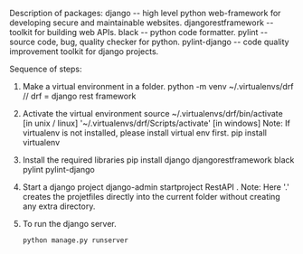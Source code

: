 Description of packages:
    django -- high level python web-framework for developing secure and maintainable websites.
    djangorestframework -- toolkit for building web APIs.
    black -- python code formatter.
    pylint -- source code, bug, quality checker for python.
    pylint-django -- code quality improvement toolkit for django projects.



Sequence of steps:
1. Make a virtual environment in a folder. 
    python -m venv ~/.virtualenvs/drf          // drf = django rest framework
2. Activate the virtual environment 
    source ~/.virtualenvs/drf/bin/activate [in unix / linux]
    '~/.virtualenvs/drf/Scripts/activate' [in windows]
    Note: If virtualenv is not installed, please install virtual env first. 
            pip install virtualenv
3. Install the required libraries
    pip install django djangorestframework black pylint pylint-django

4. Start a django project
    django-admin startproject RestAPI .
    Note: Here '.' creates the projetfiles directly into the current folder without creating any extra directory.

5. To run the django server.
    ```python 
    python manage.py runserver
    ```